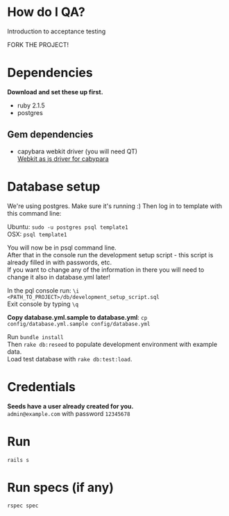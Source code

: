 # How do I QA?
Introduction to acceptance testing

FORK THE PROJECT!

# Dependencies
**Download and set these up first.**  

- ruby 2.1.5  
- postgres  

## Gem dependencies
- capybara webkit driver (you will need QT)  
[Webkit as js driver for cabypara](https://github.com/thoughtbot/capybara-webkit/wiki/Installing-Qt-and-compiling-capybara-webkit)

# Database setup
We're using postgres. Make sure it's running :) Then log in to template with this command line:  

Ubuntu: `sudo -u postgres psql template1`  
OSX: `psql template1`  

You will now be in psql command line.  
After that in the console run the development setup script - this script is already filled in with passwords, etc.  
If you want to change any of the information in there you will need to change it also in database.yml later!

In the pql console run: `\i <PATH_TO_PROJECT>/db/development_setup_script.sql`  
Exit console by typing `\q`  

**Copy database.yml.sample to database.yml**:
`cp config/database.yml.sample config/database.yml`  

Run `bundle install`  
Then `rake db:reseed` to populate development environment with example data.  
Load test database with `rake db:test:load`.  


# Credentials
**Seeds have a user already created for you.**  
`admin@example.com` with password `12345678`  

# Run
`rails s`  

# Run specs (if any)
`rspec spec`  

